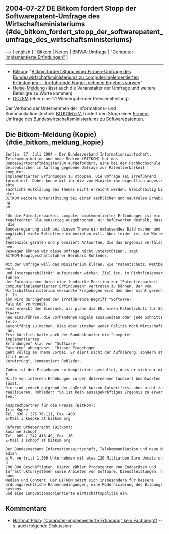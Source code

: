 ## 2004-07-27 DE Bitkom fordert Stopp der Softwarepatent-Umfrage des Wirtschaftsministeriums {#de_bitkom_fordert_stopp_der_softwarepatent_umfrage_des_wirtschaftsministeriums}

\--\> \[ [ english](Bitkom040727En "wikilink") \] \[ [
Bitkom](SwpatbitkomDe "wikilink") \| [ Neues](SwpatcninoDe "wikilink")
\| [ BMWA-Umfrage](Bmwa040715De "wikilink") \| [
\"Computer-Implementierte Erfindungen\"](EubsaKinvDe "wikilink") \]

------------------------------------------------------------------------

-   [Bitkom](http://swpat.ffii.org/akteure/bitkom/index.de.html "wikilink"):
    \"[Bitkom fordert Stopp einer Firmen-Umfrage des
    Bundeswirtschaftsministeriums zu computerimplementierten Erfindungen
    \-- Irreführende Fragen nehmen Ergebnis
    vorweg](http://www.bitkom.org/de/presse/8477_26737.aspx "wikilink")\"
-   [Heise-Meldung](http://www.heise.de/newsticker/meldung/49472 "wikilink")
    (lässt auch die Veranstalter der Umfrage und weitere Beteiligte zu
    Worte kommen)
-   [GOLEM](http://www.golem.de/0407/32603.html "wikilink") (eher eine
    1:1 Wiedergabe der Pressemitteilung)

Der Verband der Unternehmen der Informations- und Kommunikationstechnik
[BITKOM
e.V.](http://swpat.ffii.org/akteure/bitkom/index.de.html "wikilink")
fordert den Stopp einer [ Firmen-Umfrage des
Bundeswirtschaftsministeriums](Bmwa040715De "wikilink") zu
Softwarepatenten.

## Die Bitkom-Meldung (Kopie) {#die_bitkom_meldung_kopie}

`Berlin, 27. Juli 2004 - Der Bundesverband Informationswirtschaft,`\
`Telekommunikation und neue Medien (BITKOM) hat das`\
`Bundeswirtschaftministerium aufgefordert, eine bei der Fachhochschule`\
`Gelsenkirchen in Auftrag gegebene Umfrage zur Patentierbarkeit`\
`computer-implementierter Erfindungen zu stoppen. Die Umfrage sei irreführend`\
`formuliert. Daher könne mit ihr die vom Ministerium eigentlich angestrebte`\
`sachliche Aufklärung des Themas nicht erreicht werden. Gleichzeitig bietet`\
`BITKOM weitere Unterstützung bei einer sachlichen und neutralen Erhebung`\
`an.`

`"Um die Patentierbarkeit computer-implementierter Erfindungen ist ein`\
`regelrechter Glaubenskrieg ausgebrochen. Wir befürworten deshalb, dass die`\
`Bundesregierung sich bei diesem Thema ein umfassendes Bild machen und`\
`möglichst viele Betroffene einbeziehen will. Aber leider ist die Wortwahl`\
`tendenziös geraten und provoziert Antworten, die das Ergebnis verfälschen.`\
`Deswegen können wir diese Umfrage nicht unterstützen", sagt`\
`BITKOM-Hauptgeschäftsführer Bernhard Rohleder.`

`Mit der Umfrage will das Ministerium klären, wie "Patentschutz, Wettbewerb`\
`und Interoperabilität" aufeinander wirken. Ziel ist, im Richtlinienverfahren`\
`der Europäischen Union eine fundierte Position zur "Patentierbarkeit`\
`computerimplementierter Erfindungen" vertreten zu können. Der vom`\
`Wirtschaftsministerium versandte Fragebogen wird dem aber nicht gerecht. In`\
`ihm wird durchgehend der irreführende Begriff "Software-Patente" verwendet.`\
`Dies erweckt den Eindruck, als plane die EU, einen Patentschutz für Software`\
`neu einzuführen, die vorhandenen Regeln auszuweiten oder jede Schnittstelle`\
`patentfähig zu machen. Dies aber streben weder Politik noch Wirtschaft an.`\
`Erst kürzlich hatte auch der Bundeskanzler die "computer-implementierten`\
`Erfindungen" klar von "Software-Patenten" abgegrenzt. "Dieser Fragebogen`\
`geht völlig am Thema vorbei. Er dient nicht der Aufklärung, sondern stiftet neue`\
`Verwirrung", kommentiert Rohleder.`

`Zudem ist der Fragebogen so kompliziert gestaltet, dass er sich nur mit`\
`Hilfe von internen Erhebungen in den Unternehmen fundiert beantworten lässt.`\
`Die sind jedoch aufgrund der äußerst kurzen Antwortfrist aber nicht zu`\
`realisieren. Rohleder: "So ist kein aussagekräftiges Ergebnis zu erwarten."`

`Ansprechpartner für die Presse (Bitkom):`\
`Iris Köpke`\
`Tel. 030 / 275 76-111, Fax -400`\
`E-Mail i koepke at bitkom org`

`Referat Urheberrecht (Bitkom):`\
`Susanne Schopf`\
`Tel. 069 / 242 416-40, Fax -16`\
`E-Mail s schopf at bitkom org `

`Der Bundesverband Informationswirtschaft, Telekommunikation und neue Medien`\
`e.V. vertritt 1.300 Unternehmen mit etwa 120 Milliarden Euro Umsatz und`\
`700.000 Beschäftigten. Hierzu zählen Produzenten von Endgeräten und`\
`Infrastruktursystemen sowie Anbieter von Software, Dienstleistungen, neuen`\
`Medien und Content. Der BITKOM setzt sich insbesondere für bessere`\
`ordnungsrechtliche Rahmenbedingungen, eine Modernisierung des Bildungssystems`\
`und eine innovationsorientierte Wirtschaftspolitik ein.`

## Kommentare

-   [ Hartmut Pilch](HartmutPilchDe "wikilink"):
    [\"Computer-implementierte Erfindung\" kein
    Fachbegriff](http://www.heise.de/newsticker/foren/go.shtml?read=1&msg_id=6130853&forum_id=61805 "wikilink")
    \-- s. auch folgende Diskussion

